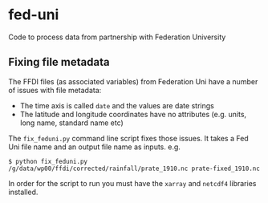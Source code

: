 # fed-uni

Code to process data from partnership with Federation University

## Fixing file metadata

The FFDI files (as associated variables) from Federation Uni have a number of issues with file metadata:
- The time axis is called `date` and the values are date strings
- The latitude and longitude coordinates have no attributes (e.g. units, long name, standard name etc)

The `fix_feduni.py` command line script fixes those issues.
It takes a Fed Uni file name and an output file name as inputs.
e.g.

```
$ python fix_feduni.py /g/data/wp00/ffdi/corrected/rainfall/prate_1910.nc prate-fixed_1910.nc
```

In order for the script to run you must have the `xarray` and `netcdf4` libraries installed.
